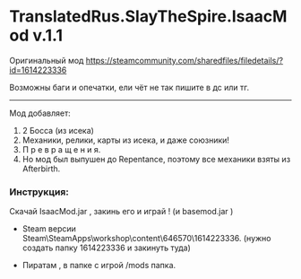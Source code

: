 # TranslatedRus.SlayTheSpire.IsaacMod v.1.1

Оригинальный мод https://steamcommunity.com/sharedfiles/filedetails/?id=1614223336

Возможны баги и опечатки, ели чёт не так пишите в дс или тг.

---
Мод добавляет:
1. 2 Босса (из исека)
2. Меxаники, релики, карты из исека, и даже союзники!
3. П р е в р а щ е н и я.
4. Но мод был выпушен до Repentance, поэтому все меxаники взяты из Afterbirth.

### Инструкция:
Скачай IsaacMod.jar , закинь его и играй ! (и basemod.jar )

- Steam версии Steam\SteamApps\workshop\content\646570\1614223336. (нужно создать папку 1614223336 и закинуть туда)

- Пиратам , в папке с игрой /mods папка.
